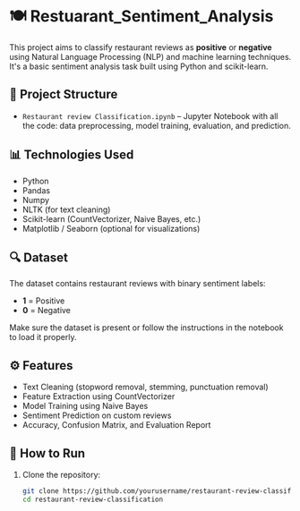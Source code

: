 # 🍽️ Restuarant_Sentiment_Analysis

This project aims to classify restaurant reviews as **positive** or **negative** using Natural Language Processing (NLP) and machine learning techniques. It's a basic sentiment analysis task built using Python and scikit-learn.

## 📁 Project Structure

- `Restaurant review Classification.ipynb` – Jupyter Notebook with all the code: data preprocessing, model training, evaluation, and prediction.

## 📊 Technologies Used

- Python
- Pandas
- Numpy
- NLTK (for text cleaning)
- Scikit-learn (CountVectorizer, Naive Bayes, etc.)
- Matplotlib / Seaborn (optional for visualizations)

## 🔍 Dataset

The dataset contains restaurant reviews with binary sentiment labels:  
- **1** = Positive  
- **0** = Negative

Make sure the dataset is present or follow the instructions in the notebook to load it properly.

## ⚙️ Features

- Text Cleaning (stopword removal, stemming, punctuation removal)
- Feature Extraction using CountVectorizer
- Model Training using Naive Bayes
- Sentiment Prediction on custom reviews
- Accuracy, Confusion Matrix, and Evaluation Report

## 🚀 How to Run

1. Clone the repository:
   ```bash
   git clone https://github.com/yourusername/restaurant-review-classification.git
   cd restaurant-review-classification

